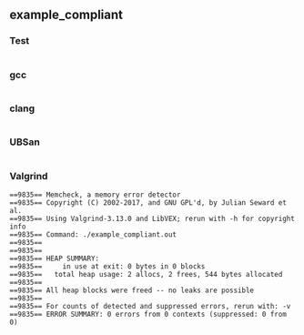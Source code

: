 ## example_compliant
### Test
```
```
### gcc
```
```
### clang
```
```
### UBSan
```
```
### Valgrind
```
==9835== Memcheck, a memory error detector
==9835== Copyright (C) 2002-2017, and GNU GPL'd, by Julian Seward et al.
==9835== Using Valgrind-3.13.0 and LibVEX; rerun with -h for copyright info
==9835== Command: ./example_compliant.out
==9835== 
==9835== 
==9835== HEAP SUMMARY:
==9835==     in use at exit: 0 bytes in 0 blocks
==9835==   total heap usage: 2 allocs, 2 frees, 544 bytes allocated
==9835== 
==9835== All heap blocks were freed -- no leaks are possible
==9835== 
==9835== For counts of detected and suppressed errors, rerun with: -v
==9835== ERROR SUMMARY: 0 errors from 0 contexts (suppressed: 0 from 0)
```
